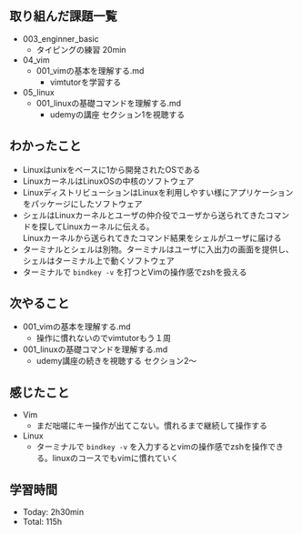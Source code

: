 ## 取り組んだ課題一覧
- 003_enginner_basic
  - タイピングの練習 20min
- 04_vim
  - 001_vimの基本を理解する.md
    -  vimtutorを学習する
- 05_linux
  - 001_linuxの基礎コマンドを理解する.md
    - udemyの講座 セクション1を視聴する
## わかったこと
- Linuxはunixをベースに1から開発されたOSである
- LinuxカーネルはLinuxOSの中核のソフトウェア
- LinuxディストリビューションはLinuxを利用しやすい様にアプリケーションをパッケージにしたソフトウェア
- シェルはLinuxカーネルとユーザの仲介役でユーザから送られてきたコマンドを探してLinuxカーネルに伝える。  
  Linuxカーネルから送られてきたコマンド結果をシェルがユーザに届ける
- ターミナルとシェルは別物。ターミナルはユーザに入出力の画面を提供し、シェルはターミナル上で動くソフトウェア
- ターミナルで `bindkey -v` を打つとVimの操作感でzshを扱える
## 次やること
- 001_vimの基本を理解する.md
  -  操作に慣れないのでvimtutorもう１周
- 001_linuxの基礎コマンドを理解する.md
  - udemy講座の続きを視聴する セクション2〜
## 感じたこと
- Vim
  - まだ咄嗟にキー操作が出てこない。慣れるまで継続して操作する
- Linux
  - ターミナルで `bindkey -v` を入力するとvimの操作感でzshを操作できる。linuxのコースでもvimに慣れていく
## 学習時間
- Today: 2h30min
- Total: 115h
